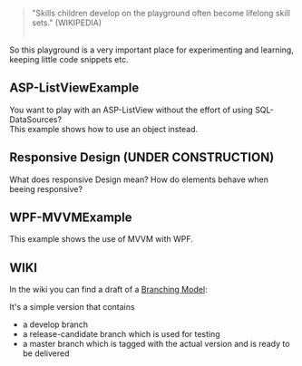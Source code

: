 
>"Skills children develop on the playground often become lifelong skill sets." (WIKIPEDIA)
<br><br>

So this playground is a very important place for experimenting and learning, keeping little code snippets etc.

## ASP-ListViewExample

You want to play with an ASP-ListView without the effort of using SQL-DataSources? <br>
This example shows how to use an object instead.

## Responsive Design (UNDER CONSTRUCTION)

What does responsive Design mean? How do elements behave when beeing responsive? <br>

## WPF-MVVMExample

This example shows the use of MVVM with WPF.

## WIKI

In the wiki you can find a draft of a [Branching Model](Branching-Model):<br>

It's a simple version that contains 
* a develop branch
* a release-candidate branch which is used for testing
* a master branch which is tagged with the actual version and is ready to be delivered

